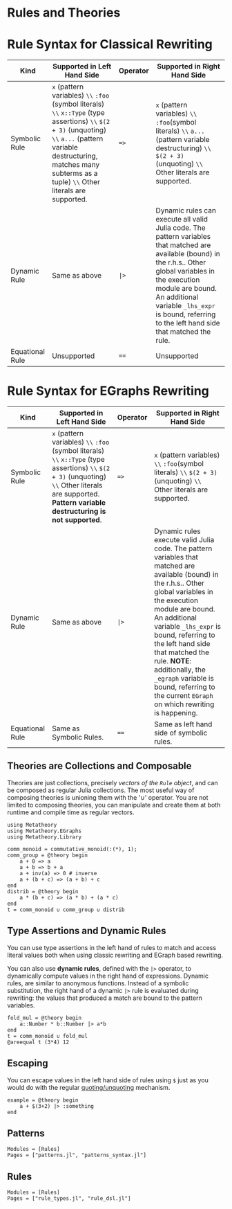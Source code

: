 # Rules and Theories

# Rule Syntax for Classical Rewriting

| Kind            | Supported in Left Hand Side                                                                                                                                                                                   | Operator | Supported in Right Hand Side                                                                                                                                                         |
|-----------------|----------------------------------------------------------------------------------------------------------------------------------------------------------------------------------------------------------------|----------|--------------------------------------------------------------------------------------------------------------------------------------------------------------------------------------|
| Symbolic  Rule  | `x`  (pattern variables) ``\\`` `:foo` (symbol literals) ``\\`` `x::Type` (type assertions) ``\\`` `$(2 + 3)` (unquoting) ``\\`` `a...` (pattern variable destructuring, matches many subterms as a tuple) ``\\``  Other literals are supported. | `=>`     | `x` (pattern variables) ``\\`` `:foo`(symbol literals) ``\\`` `a...` (pattern variable destructuring) ``\\``  `$(2 + 3)` (unquoting) ``\\`` Other literals are supported.                                           |
| Dynamic Rule    | Same as above                                                                                                                                                                                                  | `\|>`    | Dynamic rules can execute all valid Julia code. The pattern variables  that matched are available (bound) in the r.h.s.. Other global variables  in the execution module are bound. An additional variable `_lhs_expr` is bound, referring to the left hand side that matched the rule.  |
| Equational Rule | Unsupported                                                                                                                                                                                                    | `==`     | Unsupported                                                                                                                                                                          |

# Rule Syntax for EGraphs Rewriting

| Kind            | Supported in  Left Hand Side                                                                                                                                                                                         | Operator | Supported in Right Hand Side                                                                                                                                                                                                                                                                                                                                                                                   |
|-----------------|----------------------------------------------------------------------------------------------------------------------------------------------------------------------------------------------------------------------|----------|----------------------------------------------------------------------------------------------------------------------------------------------------------------------------------------------------------------------------------------------------------------------------------------------------------------------------------------------------------------------------------------------------------------|
| Symbolic  Rule  | `x`  (pattern variables) ``\\`` `:foo` (symbol literals) ``\\`` `x::Type` (type assertions) ``\\`` `$(2 + 3)` (unquoting) ``\\``  Other literals are supported. **Pattern variable destructuring is not supported**. | `=>`     | `x` (pattern variables) ``\\`` `:foo`(symbol literals) ``\\``  `$(2 + 3)` (unquoting) ``\\`` Other literals are supported.                                                                                                                                                                                                                                                                                                                    |
| Dynamic Rule    | Same as above                                                                                                                                                                                                        | `\|>`    | Dynamic rules execute valid Julia code. The pattern variables  that matched are available (bound) in the r.h.s.. Other global variables  in the execution module are bound. An additional variable `_lhs_expr` is bound,  referring to the left hand side that matched the rule.  **NOTE**: additionally, the `_egraph` variable is bound,  referring to the current `EGraph` on which rewriting is happening. |
| Equational Rule | Same as Symbolic Rules.                                                                                                                                                                                              | `==`     | Same as left hand side of symbolic rules.                                                                                                                                                                                                                                                                                                                                                                      |


## Theories are Collections and Composable

Theories are just collections, precisely *vectors of the `Rule` object*, and can
be composed as regular Julia collections. The most
useful way of composing theories is unioning
them with the '∪' operator.
You are not limited to composing theories, you can
manipulate and create them at both runtime and compile time
as regular vectors.

```@example 2
using Metatheory
using Metatheory.EGraphs
using Metatheory.Library

comm_monoid = commutative_monoid(:(*), 1);
comm_group = @theory begin
    a + 0 => a
    a + b => b + a
    a + inv(a) => 0 # inverse
    a + (b + c) => (a + b) + c
end
distrib = @theory begin
    a * (b + c) => (a * b) + (a * c)
end
t = comm_monoid ∪ comm_group ∪ distrib
```

## Type Assertions and Dynamic Rules

You can use type assertions in the left hand of rules
to match and access literal values both when using
classic rewriting and EGraph based rewriting.

You can also use **dynamic rules**, defined with the `|>`
operator, to dynamically compute values in the right hand of expressions.
Dynamic rules, are similar to anonymous functions. Instead of a symbolic
substitution, the right hand of a dynamic `|>` rule is evaluated during
rewriting: the values that produced a match are bound to the pattern variables.

```@example 2
fold_mul = @theory begin
    a::Number * b::Number |> a*b
end
t = comm_monoid ∪ fold_mul
@areequal t (3*4) 12
```


## Escaping

You can escape values in the left hand side of rules using `$` just
as you would do with the regular [quoting/unquoting](https://docs.julialang.org/en/v1/manual/metaprogramming/) mechanism.


```@example 2
example = @theory begin
    a + $(3+2) |> :something
end
```

## Patterns

```@autodocs
Modules = [Rules]
Pages = ["patterns.jl", "patterns_syntax.jl"]
```

## Rules 

```@autodocs
Modules = [Rules]
Pages = ["rule_types.jl", "rule_dsl.jl"]
```

